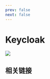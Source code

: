```yaml
---
prev: false
next: false
---
```


# Keycloak

![](/static/skill-images/web-backend--keycloak.png)

## 相关链接
